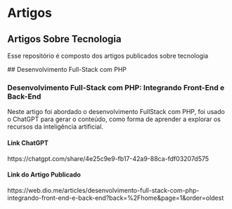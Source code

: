 # Artigos
<h2 style="color💙">Artigos Sobre Tecnologia</h2>
<p>Esse repositório é composto dos artigos publicados sobre tecnologia</p>
## Desenvolvimento Full-Stack com PHP
<h3 style="color📗">Desenvolvimento Full-Stack com PHP: Integrando Front-End e Back-End</h3>
<p>Neste artigo foi abordado o desenvolvimento FullStack com PHP, foi usado o ChatGPT para gerar o conteúdo, como forma de aprender a 
 explorar os recursos da inteligência artificial.
</p>
<h4>Link ChatGPT</h4>
https://chatgpt.com/share/4e25c9e9-fb17-42a9-88ca-fdf03207d575
<h4>Link do Artigo Publicado</h4>
https://web.dio.me/articles/desenvolvimento-full-stack-com-php-integrando-front-end-e-back-end?back=%2Fhome&page=1&order=oldest


